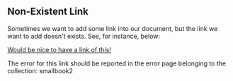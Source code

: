 ## Non-Existent Link

Sometimes we want to add some link into our document, but the link we want to add doesn't exists. See, for instance, below:

[Would be nice to have a link of this!](smallbook1:world_peace)

The error for this link should be reported in the error page belonging to the collection: smallbook2